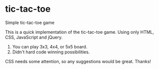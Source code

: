 # tic-tac-toe
Simple tic-tac-toe game

This is a quick implementation of the tic-tac-toe game. Using only HTML, CSS, JavaScript and jQuery.

1. You can play 3x3, 4x4, or 5x5 board.
2. Didn't hard code winning possibilities.

CSS needs some attention, so any suggestions would be great. Thanks!
